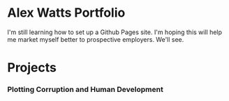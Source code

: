 # Alex Watts Portfolio
I'm still learning how to set up a Github Pages site. I'm hoping this will help me market myself better to prospective employers. We'll see.

# Projects

### Plotting Corruption and Human Development
